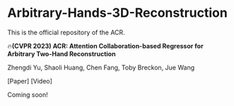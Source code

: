 # Arbitrary-Hands-3D-Reconstruction


This is the official repository of the ACR.

🔥**(CVPR 2023) ACR: Attention Collaboration-based Regressor for Arbitrary Two-Hand Reconstruction**

Zhengdi Yu, Shaoli Huang, Chen Fang, Toby Breckon, Jue Wang

[Paper] [Video]

Coming soon!
